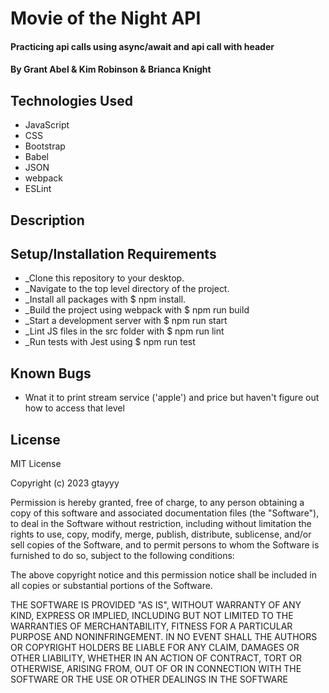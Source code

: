 # Movie of the Night API 

#### Practicing api calls using async/await and api call with header

#### By Grant Abel & Kim Robinson & Brianca Knight

## Technologies Used

* JavaScript
* CSS
* Bootstrap
* Babel
* JSON
* webpack
* ESLint

## Description

## Setup/Installation Requirements

* _Clone this repository to your desktop.
* _Navigate to the top level directory of the project.
* _Install all packages with $ npm install.
* _Build the project using webpack with $ npm run build
* _Start a development server with $ npm run start
* _Lint JS files in the src folder with $ npm run lint
* _Run tests with Jest using $ npm run test

## Known Bugs

* Wnat it to print stream service ('apple') and price but haven't figure out how to access that level

## License

MIT License

Copyright (c) 2023 gtayyy

Permission is hereby granted, free of charge, to any person obtaining a copy
of this software and associated documentation files (the "Software"), to deal
in the Software without restriction, including without limitation the rights
to use, copy, modify, merge, publish, distribute, sublicense, and/or sell
copies of the Software, and to permit persons to whom the Software is
furnished to do so, subject to the following conditions:

The above copyright notice and this permission notice shall be included in all
copies or substantial portions of the Software.

THE SOFTWARE IS PROVIDED "AS IS", WITHOUT WARRANTY OF ANY KIND, EXPRESS OR
IMPLIED, INCLUDING BUT NOT LIMITED TO THE WARRANTIES OF MERCHANTABILITY,
FITNESS FOR A PARTICULAR PURPOSE AND NONINFRINGEMENT. IN NO EVENT SHALL THE
AUTHORS OR COPYRIGHT HOLDERS BE LIABLE FOR ANY CLAIM, DAMAGES OR OTHER
LIABILITY, WHETHER IN AN ACTION OF CONTRACT, TORT OR OTHERWISE, ARISING FROM,
OUT OF OR IN CONNECTION WITH THE SOFTWARE OR THE USE OR OTHER DEALINGS IN THE
SOFTWARE